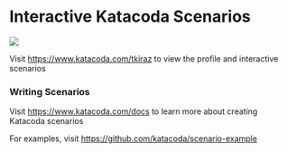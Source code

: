 # Interactive Katacoda Scenarios

[![](http://shields.katacoda.com/katacoda/tkiraz/count.svg)](https://www.katacoda.com/tkiraz "Get your profile on Katacoda.com")

Visit https://www.katacoda.com/tkiraz to view the profile and interactive scenarios

### Writing Scenarios
Visit https://www.katacoda.com/docs to learn more about creating Katacoda scenarios

For examples, visit https://github.com/katacoda/scenario-example
